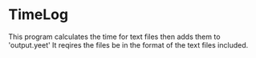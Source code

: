 # TimeLog

This program calculates the time for text files then adds them to 'output.yeet'
It reqires the files be in the format of the text files included.
